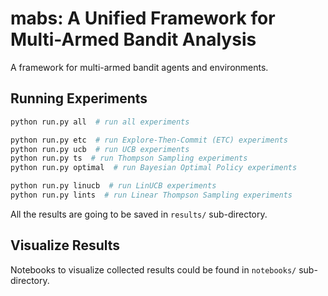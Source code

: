 # mabs: A Unified Framework for Multi-Armed Bandit Analysis

A framework for multi-armed bandit agents and environments.

## Running Experiments
```bash
python run.py all  # run all experiments

python run.py etc  # run Explore-Then-Commit (ETC) experiments
python run.py ucb  # run UCB experiments
python run.py ts  # run Thompson Sampling experiments
python run.py optimal  # run Bayesian Optimal Policy experiments

python run.py linucb  # run LinUCB experiments
python run.py lints  # run Linear Thompson Sampling experiments
```

All the results are going to be saved in `results/` sub-directory.

## Visualize Results

Notebooks to visualize collected results could be found in `notebooks/` sub-directory.

